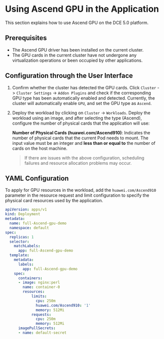 # Using Ascend GPU in the Application

This section explains how to use Ascend GPU on the DCE 5.0 platform.

## Prerequisites

- The Ascend GPU driver has been installed on the current cluster.
- The GPU cards in the current cluster have not undergone any virtualization operations or been occupied by other applications.

## Configuration through the User Interface

1. Confirm whether the cluster has detected the GPU cards. Click `Cluster` -> `Cluster Settings` -> `Addon Plugins` and check if the corresponding GPU type has been automatically enabled and detected.
   Currently, the cluster will automatically enable `GPU`, and set the GPU type as `Ascend`.

   

2. Deploy the workload by clicking on `Cluster` -> `Workloads`. Deploy the workload using an image, and after selecting the type (Ascend), configure the number of physical cards that the application will use:

   **Number of Physical Cards (huawei.com/Ascend910)**: Indicates the number of physical cards that the current Pod needs to mount. The input value must be an integer and **less than or equal to** the number of cards on the host machine.
   
   

   > If there are issues with the above configuration, scheduling failures and resource allocation problems may occur.

## YAML Configuration

To apply for GPU resources in the workload, add the `huawei.com/Ascend910` parameter in the resource request and limit configuration to specify the physical card resources used by the application.

```yaml
apiVersion: apps/v1
kind: Deployment
metadata:
  name: full-Ascend-gpu-demo
  namespace: default
spec:
  replicas: 1
  selector:
    matchLabels:
      app: full-Ascend-gpu-demo
  template:
    metadata:
      labels:
        app: full-Ascend-gpu-demo
    spec:
      containers:
      - image: nginx:perl
        name: container-0
        resources:
            limits:
              cpu: 250m
              huawei.com/Ascend910: '1'
              memory: 512Mi
            requests:
              cpu: 250m
              memory: 512Mi
      imagePullSecrets:
      - name: default-secret
```
